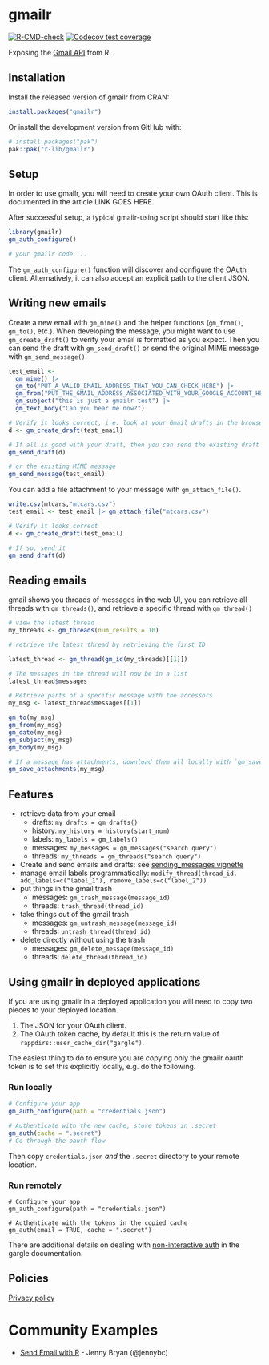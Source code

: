 # gmailr
<!-- badges: start -->
[![R-CMD-check](https://github.com/r-lib/gmailr/actions/workflows/R-CMD-check.yaml/badge.svg)](https://github.com/r-lib/gmailr/actions/workflows/R-CMD-check.yaml)
[![Codecov test coverage](https://codecov.io/gh/r-lib/gmailr/branch/main/graph/badge.svg)](https://app.codecov.io/gh/r-lib/gmailr?branch=main)
<!-- badges: end -->

Exposing the [Gmail API](https://developers.google.com/gmail/api) from R.

## Installation

Install the released version of gmailr from CRAN:

```r
install.packages("gmailr")
```

Or install the development version from GitHub with:

```r
# install.packages("pak")
pak::pak("r-lib/gmailr")
```

## Setup

In order to use gmailr, you will need to create your own OAuth client.
This is documented in the article LINK GOES HERE.

After successful setup, a typical gmailr-using script should start like this:

```r
library(gmailr)
gm_auth_configure()

# your gmailr code ...
```

The `gm_auth_configure()` function will discover and configure the OAuth client.
Alternatively, it can also accept an explicit path to the client JSON.

## Writing new emails

Create a new email with `gm_mime()` and the helper functions (`gm_from()`, `gm_to()`, etc.).
When developing the message, you might want to use `gm_create_draft()` to verify your email is formatted as you expect.
Then you can send the draft with `gm_send_draft()` or send the original MIME message with `gm_send_message()`.

```r
test_email <-
  gm_mime() |>
  gm_to("PUT_A_VALID_EMAIL_ADDRESS_THAT_YOU_CAN_CHECK_HERE") |>
  gm_from("PUT_THE_GMAIL_ADDRESS_ASSOCIATED_WITH_YOUR_GOOGLE_ACCOUNT_HERE") |>
  gm_subject("this is just a gmailr test") |>
  gm_text_body("Can you hear me now?")

# Verify it looks correct, i.e. look at your Gmail drafts in the browser
d <- gm_create_draft(test_email)

# If all is good with your draft, then you can send the existing draft
gm_send_draft(d)

# or the existing MIME message
gm_send_message(test_email)
```

You can add a file attachment to your message with `gm_attach_file()`.

```r
write.csv(mtcars,"mtcars.csv")
test_email <- test_email |> gm_attach_file("mtcars.csv")

# Verify it looks correct
d <- gm_create_draft(test_email)

# If so, send it
gm_send_draft(d)
```

## Reading emails

gmail shows you threads of messages in the web UI, you can retrieve all threads
with `gm_threads()`, and retrieve a specific thread with `gm_thread()`

```r
# view the latest thread
my_threads <- gm_threads(num_results = 10)

# retrieve the latest thread by retrieving the first ID

latest_thread <- gm_thread(gm_id(my_threads)[[1]])

# The messages in the thread will now be in a list
latest_thread$messages

# Retrieve parts of a specific message with the accessors
my_msg <- latest_thread$messages[[1]]

gm_to(my_msg)
gm_from(my_msg)
gm_date(my_msg)
gm_subject(my_msg)
gm_body(my_msg)

# If a message has attachments, download them all locally with `gm_save_attachments()`.
gm_save_attachments(my_msg)
```

## Features
- retrieve data from your email
  - drafts: `my_drafts = gm_drafts()`
  - history: `my_history = history(start_num)`
  - labels: `my_labels = gm_labels()`
  - messages: `my_messages = gm_messages("search query")`
  - threads: `my_threads = gm_threads("search query")`
- Create and send emails and drafts: see [sending_messages vignette](https://gmailr.r-lib.org/articles/sending_messages.html)
- manage email labels programmatically: `modify_thread(thread_id, add_labels=c("label_1"), remove_labels=c("label_2"))`
- put things in the gmail trash
  - messages: `gm_trash_message(message_id)`
  - threads: `trash_thread(thread_id)`
- take things out of the gmail trash
  - messages: `gm_untrash_message(message_id)`
  - threads: `untrash_thread(thread_id)`
- delete directly without using the trash
  - messages: `gm_delete_message(message_id)`
  - threads: `delete_thread(thread_id)`

## Using gmailr in deployed applications

If you are using gmailr in a deployed application you will need to copy two pieces to your deployed location.

1. The JSON for your OAuth client.
2. The OAuth token cache, by default this is the return value of
   `rappdirs::user_cache_dir("gargle")`.

The easiest thing to do to ensure you are copying only the gmailr oauth token
is to set this explicitly locally, e.g. do the following.

### Run locally
```r
# Configure your app
gm_auth_configure(path = "credentials.json")

# Authenticate with the new cache, store tokens in .secret
gm_auth(cache = ".secret")
# Go through the oauth flow
```

Then copy `credentials.json` _and_ the `.secret` directory to your remote location.

### Run remotely
```
# Configure your app
gm_auth_configure(path = "credentials.json")

# Authenticate with the tokens in the copied cache
gm_auth(email = TRUE, cache = ".secret")
```

There are additional details on dealing with [non-interactive
auth](https://gargle.r-lib.org/articles/non-interactive-auth.html#provide-an-oauth-token-directly)
in the gargle documentation.

## Policies

[Privacy policy](https://www.tidyverse.org/google_privacy_policy)

# Community Examples
- [Send Email with R](https://github.com/jennybc/send-email-with-r) - Jenny Bryan (@jennybc)
